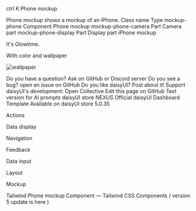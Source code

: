 ctrl
K
Phone mockup

Phone mockup shows a mockup of an iPhone.
Class name
Type
mockup-phone Component
Phone mockup
mockup-phone-camera
Part
Camera part
mockup-phone-display
Part
Display part
iPhone mockup

<div className="mockup-phone">
  <div className="mockup-phone-camera"></div>
  <div className="mockup-phone-display text-white grid place-content-center">It's Glowtime.</div>
</div>

With color and wallpaper

<div className="mockup-phone border-primary">
  <div className="mockup-phone-camera"></div>
  <div className="mockup-phone-display">
    <img alt="wallpaper" src="https://img.daisyui.com/images/stock/453966.webp"/>
  </div>
</div>

Do you have a question? Ask on GitHub or Discord server
Do you see a bug? open an issue on GitHub
Do you like daisyUI? Post about it!
Support daisyUI's development: Open Collective
Edit this page on GitHub
Text version for AI prompts
daisyUI store
NEXUS
Official daisyUI Dashboard Template
Available on daisyUI store
5.0.35

Actions

Data display

Navigation

Feedback

Data input

Layout

Mockup

Tailwind Phone mockup Component — Tailwind CSS Components ( version 5 update is here )
